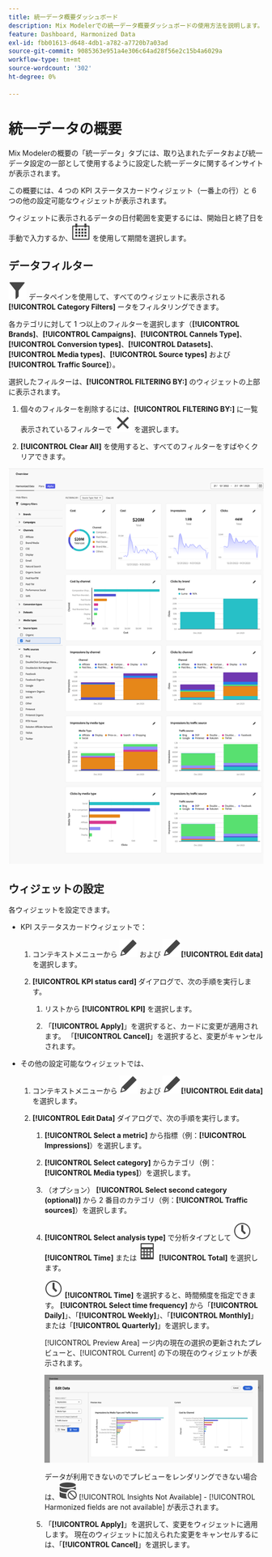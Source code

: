 ```yaml
---
title: 統一データ概要ダッシュボード
description: Mix Modelerでの統一データ概要ダッシュボードの使用方法を説明します。
feature: Dashboard, Harmonized Data
exl-id: fbb01613-d648-4db1-a782-a7720b7a03ad
source-git-commit: 9085363e951a4e306c64ad28f56e2c15b4a6029a
workflow-type: tm+mt
source-wordcount: '302'
ht-degree: 0%

---
```


# 統一データの概要

Mix Modelerの概要の「統一データ」タブには、取り込まれたデータおよび統一データ設定の一部として使用するように設定した統一データに関するインサイトが表示されます。

この概要には、4 つの KPI ステータスカードウィジェット（一番上の行）と 6 つの他の設定可能なウィジェットが表示されます。

ウィジェットに表示されるデータの日付範囲を変更するには、開始日と終了日を手動で入力するか、![ カレンダー ](/help/assets//icons/Calendar.svg) を使用して期間を選択します。

## データフィルター

![ フィルター ](/help/assets//icons/Filter.svg) データペインを使用して、すべてのウィジェットに表示される **[!UICONTROL Category Filters]** ータをフィルタリングできます。

各カテゴリに対して 1 つ以上のフィルターを選択します（**[!UICONTROL Brands]**、**[!UICONTROL Campaigns]**、**[!UICONTROL Cannels Type]**、**[!UICONTROL Conversion types]**、**[!UICONTROL Datasets]**、**[!UICONTROL Media types]**、**[!UICONTROL Source types]** および **[!UICONTROL Traffic Source]**）。

選択したフィルターは、**[!UICONTROL FILTERING BY:]** のウィジェットの上部に表示されます。

1. 個々のフィルターを削除するには、**[!UICONTROL FILTERING BY:]** に一覧表示されているフィルターで ![ 閉じる ](/help/assets//icons/Close.svg) を選択します。

1. **[!UICONTROL Clear All]** を使用すると、すべてのフィルターをすばやくクリアできます。

![ 統一データの概要 ](/help/assets//harmonized-data-overview.png)


## ウィジェットの設定

各ウィジェットを設定できます。

* KPI ステータスカードウィジェットで：

   1. コンテキストメニューから ![ 編集 ](/help/assets//icons/Edit.svg) および ![ 編集 ](/help/assets//icons/Edit.svg)**[!UICONTROL Edit data]** を選択します。

   1. **[!UICONTROL KPI status card]** ダイアログで、次の手順を実行します。

      1. リストから **[!UICONTROL KPI]** を選択します。

      1. 「**[!UICONTROL Apply]**」を選択すると、カードに変更が適用されます。 「**[!UICONTROL Cancel]**」を選択すると、変更がキャンセルされます。

* その他の設定可能なウィジェットでは、

   1. コンテキストメニューから ![ 編集 ](/help/assets//icons/Edit.svg) および ![ 編集 ](/help/assets//icons/Edit.svg)**[!UICONTROL Edit data]** を選択します。

   1. **[!UICONTROL Edit Data]** ダイアログで、次の手順を実行します。

      1. **[!UICONTROL Select a metric]** から指標（例：**[!UICONTROL Impressions]**）を選択します。
      1. **[!UICONTROL Select category]** からカテゴリ（例：**[!UICONTROL Media types]**）を選択します。
      1. （オプション） **[!UICONTROL Select second category (optional)]** から 2 番目のカテゴリ（例：**[!UICONTROL Traffic sources]**）を選択します。
      1. **[!UICONTROL Select analysis type]** で分析タイプとして ![Clock](/help/assets//icons/Clock.svg) **[!UICONTROL Time]** または ![Calculator](/help/assets//icons/Calculator.svg) **[!UICONTROL Total]** を選択します。

         ![Clock](/help/assets//icons/Clock.svg) **[!UICONTROL Time]** を選択すると、時間頻度を指定できます。 **[!UICONTROL Select time frequency]** から「**[!UICONTROL Daily]**」、「**[!UICONTROL Weekly]**」、「**[!UICONTROL Monthly]**」または「**[!UICONTROL Quarterly]**」を選択します。

         [!UICONTROL Preview Area] ージ内の現在の選択の更新されたプレビューと、[!UICONTROL Current] の下の現在のウィジェットが表示されます。

         ![ 統一データウィジェットを編集 ](/help/assets//edit-harmonized-data-widget.png)

         データが利用できないのでプレビューをレンダリングできない場合は、![ データエラー ](/help/assets//icons/DataUnavailable.svg) [!UICONTROL Insights Not Available] - [!UICONTROL Harmonized fields are not available] が表示されます。

      1. 「**[!UICONTROL Apply]**」を選択して、変更をウィジェットに適用します。 現在のウィジェットに加えられた変更をキャンセルするには、「**[!UICONTROL Cancel]**」を選択します。
